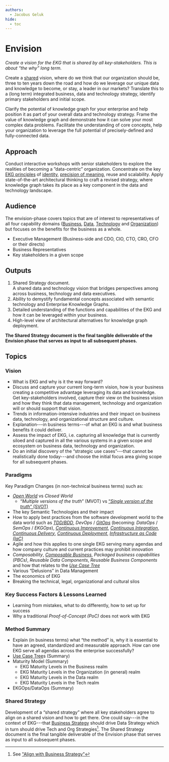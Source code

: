 ```yaml
---
authors:
  - Jacobus Geluk
hide:
  - toc
---
```

# Envision

<!--summary-start-->
_Create a vision for the EKG that is shared by all key-stakeholders._
_This is about “the why” long term._
<!--summary-end-->

Create a <ins>shared</ins> vision, where do we think that our organization should be,
three to ten years down the road and how do we leverage our unique data and knowledge to become,
or stay, a leader in our markets? Translate this to a (long term) integrated business, data
and technology strategy, identify primary stakeholders and initial scope.

Clarify the potential of knowledge graph for your enterprise and help position it 
as part of your overall data and technology strategy. 
Frame the value of knowledge graph and demonstrate how it can solve your most 
complex data problems.
Facilitate the understanding of core concepts, help your organization to 
leverage the full potential of precisely-defined and fully-connected data.

## Approach 

Conduct interactive workshops with senior stakeholders to explore the 
realities of becoming a ”data-centric” organization. 
Concentrate on the key [EKG principles](https://principles.ekgf.org/principle/#__tabbed_1_2) 
of [identity](https://principles.ekgf.org/principle/01-identity/), 
[precision of meaning](https://principles.ekgf.org/principle/02-meaning/), reuse and
scalability.
Apply state-of-the-art architectural thinking to craft a revised strategy, 
where knowledge graph takes its place as a key component in the data and technology
landscape.

## Audience

The envision-phase covers topics that are of interest to representatives 
of all four capability domains ([Business](https://maturity.ekgf.org/pillar/#__tabbed_1_1),
[Data](https://maturity.ekgf.org/pillar/#__tabbed_1_3), 
[Technology](https://maturity.ekgf.org/pillar/#__tabbed_1_4) and 
[Organization](https://maturity.ekgf.org/pillar/#__tabbed_1_2))
but focuses on the benefits for the business as a whole.

- Executive Management (Business-side and CDO, CIO, CTO, CRO, CFO or their directs)
- Business Representatives
- Key stakeholders in a given scope

## Outputs

1. Shared Strategy document.<br /> 
   A shared data and technology vision that bridges perspectives among 
   across business, technology and data executives.
2. Ability to demystify fundamental concepts associated with semantic 
   technology and Enterprise Knowledge Graphs.
3. Detailed understanding of the functions and capabilities of the EKG
   and how it can be leveraged within your business.
4. High-level view of architectural alternatives for knowledge graph
   deployment.

**The Shared Strategy document is the final tangible deliverable of 
the Envision phase that serves as input to all subsequent phases.**

## Topics

### Vision

* What is EKG and why is it the way forward?
* Discuss and capture your current long-term vision, how is your
  business creating a competitive advantage leveraging its data and 
  knowledge. Get key-stakeholders involved, capture their view on the
  business vision and how they think that data management, technology and
  organization will or should support that vision.
* Trends in information-intensive industries and their impact on 
  business data, technology, and organizational structure and culture.
* Explanation---in business terms---of what an EKG is and what 
  business benefits it could deliver.
* Assess the impact of EKG, i.e. capturing all knowledge that is 
  currently siloed and captured in all the various systems in a 
  given scope and ecosystem on business data, technology and organization.
* Do an initial discovery of the “strategic use cases”---that cannot be 
  realistically done today---and choose the initial focus area giving 
  scope for all subsequent phases.

### Paradigms 

Key Paradigm Changes (in non-technical business terms) such as:

* [_Open World_](https://principles.ekgf.org/principle/04-open-world/) vs _Closed World_
    - “_Multiple versions of the truth_” (MVOT) vs [“_Single version of the truth_” (SVOT)](https://en.wikipedia.org/wiki/Single_version_of_the_truth)
* The key Semantic Technologies and their impact
* How to apply best practices from the software development world to
  the data world such as 
  [_TDD/BDD_](https://www.pluralsight.com/blog/software-development/tdd-vs-bdd), 
  _DevOps_ / [_GitOps_](https://www.atlassian.com/git/tutorials/gitops) (becoming: _DataOps_ / _SemOps_ / _EKGOps_),
  [_Continuous Improvement_](https://www.planview.com/resources/guide/lean-principles-101/what-is-continuous-improvement/),
  [_Continuous Integration_](https://www.atlassian.com/continuous-delivery/continuous-integration), 
  [_Continuous Delivery_](https://continuousdelivery.com/), 
  [_Continuous Deployment_](https://www.atlassian.com/continuous-delivery/principles/continuous-integration-vs-delivery-vs-deployment),
  [_Infrastructure as Code (IaC)_](`https://en.wikipedia.org/wiki/Infrastructure_as_code`)
* Agile and how this applies to one single EKG serving many agendas and how company culture and current practices may prohibit innovation
* _Composability_, [_Composable Business_](https://www.gartner.com/smarterwithgartner/gartner-keynote-the-future-of-business-is-composable), _Packaged business capabilities (PBCs)_, 
  _Reusable Data Components_, _Reusable Business Components_ and how that relates to the _[Use Case Tree](/concept/use-case-tree)_
* Various “Delusions” in Data Management
* The economics of EKG
* Breaking the technical, legal, organizational and cultural silos

### Key Success Factors & Lessons Learned

* Learning from mistakes, what to do differently, how to set up for success
* Why a traditional _Proof-of-Concept (PoC)_ does not work with EKG

### Method Summary

* Explain (in business terms) what “the method” is, why it is essential 
  to have an agreed, standardized and measurable approach. 
  How can one EKG serve all agendas across the enterprise successfully?
* [Use Case Tree](/concept/use-case-tree)s (Summary)
* Maturity Model (Summary)
    * EKG Maturity Levels in the Business realm
    * EKG Maturity Levels in the Organization (in general) realm
    * EKG Maturity Levels in the Data realm
    * EKG Maturity Levels in the Tech realm
* EKGOps/DataOps (Summary)

### Shared Strategy 

Development of a “shared strategy” where all key stakeholders agree to 
align on a shared vision and how to get there. 
One could say---in the context of EKG---that [Business Strategy](../../objective/align-with-business-strategy.md)
should drive Data Strategy which in turn should drive Tech and Org Strategies[^see-bs].
The Shared Strategy document is the final tangible deliverable of 
the Envision phase that serves as input to all subsequent phases.


[^see-bs]: See ["Align with Business Strategy"](../../objective/align-with-business-strategy.md) 
